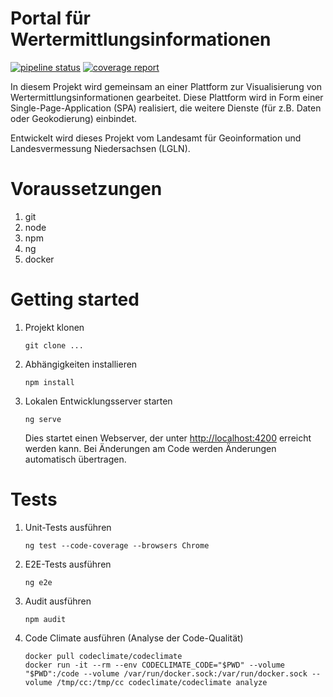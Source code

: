 # Portal für Wertermittlungsinformationen

[![pipeline status](https://gitlab.com/lgln/power.ni/power-frontend/badges/master/pipeline.svg)](https://gitlab.com/lgln/power.ni/power-frontend/-/commits/master)
[![coverage report](https://gitlab.com/lgln/power.ni/power-frontend/badges/master/coverage.svg)](https://gitlab.com/lgln/power.ni/power-frontend/-/commits/master)

In diesem Projekt wird gemeinsam an einer Plattform zur Visualisierung von Wertermittlungsinformationen gearbeitet.
Diese Plattform wird in Form einer Single-Page-Application (SPA) realisiert, die weitere Dienste (für z.B. Daten oder 
Geokodierung) einbindet. 

Entwickelt wird dieses Projekt vom Landesamt für Geoinformation und Landesvermessung Niedersachsen (LGLN).

# Voraussetzungen

1. git
2. node
3. npm
4. ng
5. docker

# Getting started

1. Projekt klonen  
    ```
   git clone ... 
   ```
2. Abhängigkeiten installieren  
    ```
    npm install
   ```
    
3. Lokalen Entwicklungsserver starten  
    ```
    ng serve
   ```  
    Dies startet einen Webserver, der unter [http://localhost:4200](http://localhost:4200) erreicht werden kann.
    Bei Änderungen am Code werden Änderungen automatisch übertragen. 
 
# Tests

1. Unit-Tests ausführen
   ```
   ng test --code-coverage --browsers Chrome
   ```

2. E2E-Tests ausführen
   ```
   ng e2e
   ```
 
3. Audit ausführen
   ```
   npm audit
   ```

4. Code Climate ausführen (Analyse der Code-Qualität)
   ```
   docker pull codeclimate/codeclimate
   docker run -it --rm --env CODECLIMATE_CODE="$PWD" --volume "$PWD":/code --volume /var/run/docker.sock:/var/run/docker.sock --volume /tmp/cc:/tmp/cc codeclimate/codeclimate analyze
   ```
